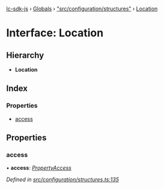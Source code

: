 [lc-sdk-js](../README.md) › [Globals](../globals.md) › ["src/configuration/structures"](../modules/_src_configuration_structures_.md) › [Location](_src_configuration_structures_.location.md)

# Interface: Location

## Hierarchy

* **Location**

## Index

### Properties

* [access](_src_configuration_structures_.location.md#access)

## Properties

###  access

• **access**: *[PropertyAccess](_src_configuration_structures_.propertyaccess.md)*

*Defined in [src/configuration/structures.ts:135](https://github.com/livechat/lc-sdk-js/blob/5281c0a/src/configuration/structures.ts#L135)*
